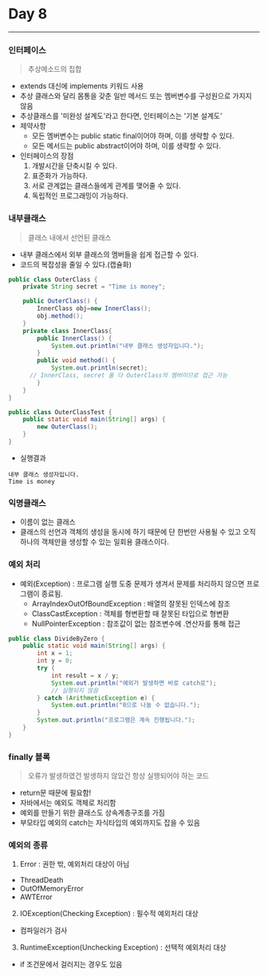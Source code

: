 # Day 8
***
### 인터페이스
> 추상메소드의 집합

- extends 대신에 implements 키워드 사용
- 추상 클래스와 달리 몸통을 갖춘 일반 메서드 또는 멤버변수를 구성원으로 가지지 않음
- 추상클래스를 '미완성 설계도'라고 한다면, 인터페이스는 '기본 설계도'
- 제약사항
  - 모든 멤버변수는 public static final이어야 하며, 이를 생략할 수 있다.
  - 모든 메서드는 public abstract이어야 하며, 이를 생략할 수 있다.
- 인터페이스의 장점
  1. 개발시간을 단축시킬 수 있다.
  2. 표준화가 가능하다.
  3. 서로 관계없는 클래스들에게 관계를 맺어줄 수 있다.
  4. 독립적인 프로그래밍이 가능하다.

### 내부클래스
> 클래스 내에서 선언된 클래스

- 내부 클래스에서 외부 클래스의 멤버들을 쉽게 접근할 수 있다.
- 코드의 복잡성을 줄일 수 있다.(캡슐화)
~~~java
public class OuterClass {
	private String secret = "Time is money";

	public OuterClass() {
		InnerClass obj=new InnerClass();
		obj.method();
	}
	private class InnerClass{
		public InnerClass() {
			System.out.println("내부 클래스 생성자입니다.");
		}
		public void method() {
			System.out.println(secret);  
      // InnerClass, secret 둘 다 OuterClass의 멤버이므로 접근 가능
		}
	}
}
~~~
~~~java
public class OuterClassTest {
	public static void main(String[] args) {
		new OuterClass();
	}
}
~~~
- 실행결과   
~~~
내부 클래스 생성자입니다.
Time is money
~~~

### 익명클래스
- 이름이 없는 클래스
- 클래스의 선언과 객체의 생성을 동시에 하기 때문에 단 한번만 사용될 수 있고 오직 하나의 객체만을 생성할 수 있는 일회용 클래스이다.

### 예외 처리
- 예외(Exception) : 프로그램 실행 도중 문제가 생겨서 문제를 처리하지 않으면 프로그램이 종료됨.
  - ArrayIndexOutOfBoundException : 배열의 잘못된 인덱스에 참조
  - ClassCastException : 객체를 형변환할 때 잘못된 타입으로 형변환
  - NullPointerException : 참조값이 없는 참조변수에 .연산자를 통해 접근

~~~java
public class DivideByZero {
	public static void main(String[] args) {
		int x = 1;
		int y = 0;
		try {
			int result = x / y;
			System.out.println("예외가 발생하면 바로 catch로");
			// 실행되지 않음
		} catch (ArithmeticException e) {
			System.out.println("0으로 나눌 수 없습니다.");
		}
		System.out.println("프로그램은 계속 진행됩니다.");
	}
}
~~~

### finally 블록
> 오류가 발생하였건 발생하지 않았건 항상 실행되어야 하는 코드

- return문 때문에 필요함!
- 자바에서는 예외도 객체로 처리함
- 예외를 만들기 위한 클래스도 상속계층구조를 가짐
- 부모타입 예외의 catch는 자식타입의 예외까지도 잡을 수 있음

### 예외의 종류
1. Error : 권한 밖, 예외처리 대상이 아님
  - ThreadDeath
  - OutOfMemoryError
  - AWTError
2. IOException(Checking Exception) : 필수적 예외처리 대상
  - 컴파일러가 검사
3. RuntimeException(Unchecking Exception) : 선택적 예외처리 대상
  - if 조건문에서 걸러지는 경우도 있음
